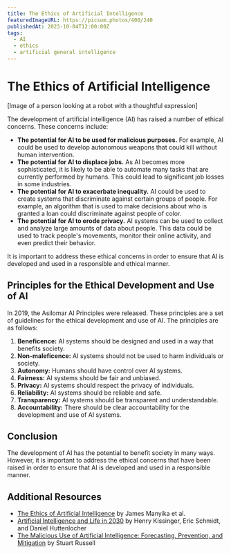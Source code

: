 ```yaml
---
title: The Ethics of Artificial Intelligence
featuredImageURL: https://picsum.photos/400/240
publishedAt: 2023-10-04T12:00:00Z
tags:
  - AI
  - ethics
  - artificial general intelligence
---
```


# The Ethics of Artificial Intelligence

[Image of a person looking at a robot with a thoughtful expression]

The development of artificial intelligence (AI) has raised a number of ethical concerns. These concerns include:

* **The potential for AI to be used for malicious purposes.** For example, AI could be used to develop autonomous weapons that could kill without human intervention.
* **The potential for AI to displace jobs.** As AI becomes more sophisticated, it is likely to be able to automate many tasks that are currently performed by humans. This could lead to significant job losses in some industries.
* **The potential for AI to exacerbate inequality.** AI could be used to create systems that discriminate against certain groups of people. For example, an algorithm that is used to make decisions about who is granted a loan could discriminate against people of color.
* **The potential for AI to erode privacy.** AI systems can be used to collect and analyze large amounts of data about people. This data could be used to track people's movements, monitor their online activity, and even predict their behavior.

It is important to address these ethical concerns in order to ensure that AI is developed and used in a responsible and ethical manner.

## Principles for the Ethical Development and Use of AI

In 2019, the Asilomar AI Principles were released. These principles are a set of guidelines for the ethical development and use of AI. The principles are as follows:

1. **Beneficence:** AI systems should be designed and used in a way that benefits society.
2. **Non-maleficence:** AI systems should not be used to harm individuals or society.
3. **Autonomy:** Humans should have control over AI systems.
4. **Fairness:** AI systems should be fair and unbiased.
5. **Privacy:** AI systems should respect the privacy of individuals.
6. **Reliability:** AI systems should be reliable and safe.
7. **Transparency:** AI systems should be transparent and understandable.
8. **Accountability:** There should be clear accountability for the development and use of AI systems.

## Conclusion

The development of AI has the potential to benefit society in many ways. However, it is important to address the ethical concerns that have been raised in order to ensure that AI is developed and used in a responsible manner.

## Additional Resources

* [The Ethics of Artificial Intelligence](https://www.amazon.com/Ethics-Artificial-Intelligence-Oxford-Series-Ethics/dp/0198738911) by James Manyika et al.
* [Artificial Intelligence and Life in 2030](https://www.amazon.com/Artificial-Intelligence-Life-2030-One-Minds/dp/0262536000) by Henry Kissinger, Eric Schmidt, and Daniel Huttenlocher
* [The Malicious Use of Artificial Intelligence: Forecasting, Prevention, and Mitigation](https://www.amazon.com/Malicious-Use-Artificial-Intelligence-Forecasting/dp/111940703X) by Stuart Russell
